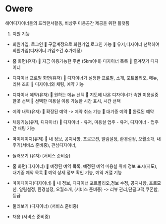 # Owere
헤어디자이너들의 프리랜서활동, 비상주 미용공간 제공을 위한 플랫폼
1. 지원 기능
- 회원가입, 로그인
  구글계정으로 회원가입,로그인 가능
  유저,디자이너 선택하여 회원가입(디자이너 가입조건 추가예정)

- 홈 화면(유저)
  지금 이용가능한 주변 (5km이내) 디자이너 목록
  즐겨찾기 디자이너

- 디자이너 프로필 화면(유저)
  디자이너가 설정한 프로필, 소개, 포트폴리오, 메뉴, 리뷰 조회 
  디자이너와 채팅, 예약 기능

- 디자이너 예약(유저)
 원하는 메뉴 선택
 지도에 나온 디자이너가 속한 미용실중 한곳 선택
 선택한 미용실 이용 가능한 시간 표시, 시간 선택

- 예약 내역(유저)
 확정된 예약 -> 예약 취소 기능
 대기중 예약
 완료된 예약

- 채팅기능(유저, 디자이너)
  디자이너 - 유저, 미용실 업주 - 유저, 디자이너 - 업주 간 채팅 기능

- 마이페이지(유저)
  내 정보, 공지사항, 프로모션, 알림설정, 환경설정, 오월소개, 내 후기(서비스 준비중), 관심디자이너,
- 둘러보기 (유저) (서비스 준비중)

- 홈 화면(디자이너)
  예정된 예약 목록, 예정된 예약 미용실 위치 정보 표시(지도), 대기중 예약 목록
  예약 상세 정보 확인 기능, 예약 거절 기능
- 마이페이지(디자이너)
  내 정보, 디자이너 포트폴리오,정보 수정, 공지사항, 프로모션, 알림설정, 환경설정, 오월소개, (서비스 준비중) -> 리뷰 관리,단골고객,쿠폰함, 등급


- 둘러보기 (디자이너) (서비스 준비중)
- 채용 (서비스 준비중)
